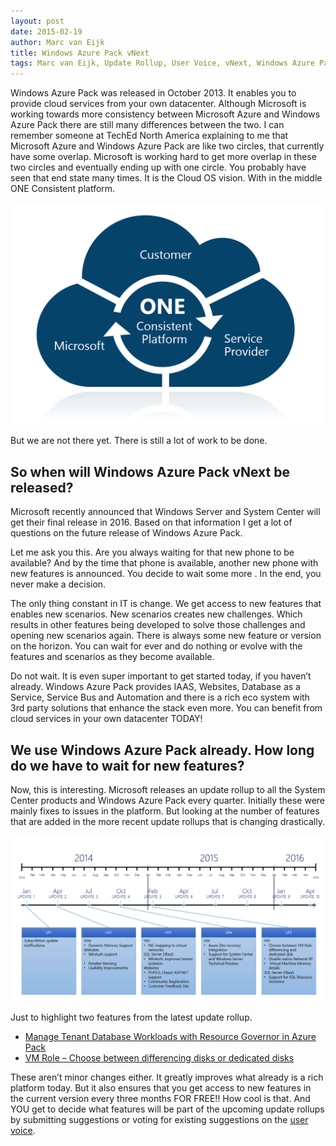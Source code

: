 ```yaml
---
layout: post
date: 2015-02-19
author: Marc van Eijk
title: Windows Azure Pack vNext
tags: Marc van Eijk, Update Rollup, User Voice, vNext, Windows Azure Pack
---
```

Windows Azure Pack was released in October 2013. It enables you to provide cloud services from your own datacenter. Although Microsoft is working towards more consistency between Microsoft Azure and Windows Azure Pack there are still many differences between the two. I can remember someone at TechEd North America explaining to me that Microsoft Azure and Windows Azure Pack are like two circles, that currently have some overlap. Microsoft is working hard to get more overlap in these two circles and eventually ending up with one circle. You probably have seen that end state many times. It is the Cloud OS vision. With in the middle ONE Consistent platform.

<img src="/images/2015-02-19/Cloud-OS.png" width="700">

But we are not there yet. There is still a lot of work to be done.

## So when will Windows Azure Pack vNext be released?

Microsoft recently announced that Windows Server and System Center will get their final release in 2016. Based on that information I get a lot of questions on the future release of Windows Azure Pack.

Let me ask you this. Are you always waiting for that new phone to be available? And by the time that phone is available, another new phone with new features is announced. You decide to wait some more . In the end, you never make a decision.

The only thing constant in IT is change. We get access to new features that enables new scenarios. New scenarios creates new challenges. Which results in other features being developed to solve those challenges and opening new scenarios again. There is always some new feature or version on the horizon. You can wait for ever and do nothing or evolve with the features and scenarios as they become available.

Do not wait. It is even super important to get started today, if you haven’t already. Windows Azure Pack provides IAAS, Websites, Database as a Service, Service Bus and Automation and there is a rich eco system with 3rd party solutions that enhance the stack even more. You can benefit from cloud services in your own datacenter TODAY!

## We use Windows Azure Pack already. How long do we have to wait for new features?

Now, this is interesting. Microsoft releases an update rollup to all the System Center products and Windows Azure Pack every quarter. Initially these were mainly fixes to issues in the platform. But looking at the number of features that are added in the more recent update rollups that is changing drastically.

<img src="/images/2015-02-19/UR.png" width="700">

Just to highlight two features from the latest update rollup.

- [Manage Tenant Database Workloads with Resource Governor in Azure Pack](http://blogs.technet.com/b/privatecloud/archive/2015/02/16/manage-tenant-database-workloads-with-resource-governor-in-azure-pack.aspx)
- [VM Role – Choose between differencing disks or dedicated disks](http://www.hyper-v.nu/archives/mvaneijk/2015/02/windows-azure-pack-vm-role-choose-between-differencing-disks-or-dedicated-disks/)

These aren’t minor changes either. It greatly improves what already is a rich platform today. But it also ensures that you get access to new features in the current version every three months FOR FREE!! How cool is that. And YOU get to decide what features will be part of the upcoming update rollups by submitting suggestions or voting for existing suggestions on the [user voice](http://feedback.azure.com/forums/255259-azure-pack).
